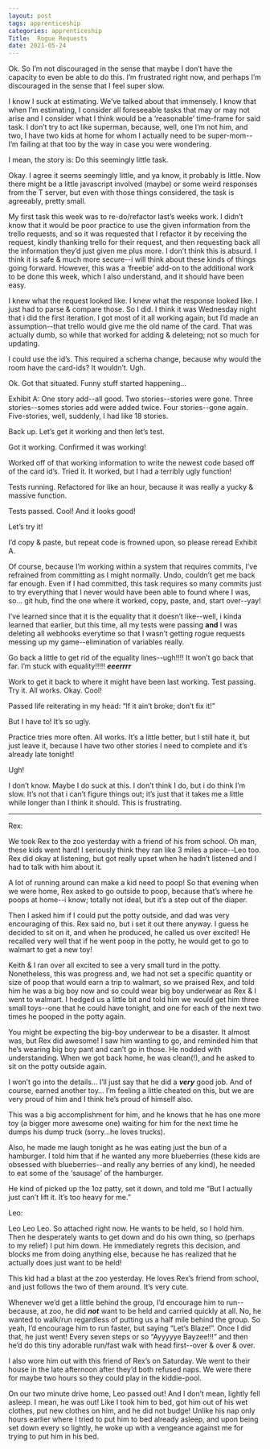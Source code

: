 ```yaml
---
layout: post 
tags: apprenticeship
categories: apprenticeship
Title:  Rogue Requests
date: 2021-05-24
---
```


Ok.  So I’m not discouraged in the sense that maybe I don’t have the capacity to even be able to do this.  I’m frustrated right now, and perhaps I’m discouraged in the sense that I feel super slow.

I know I suck at estimating.  We’ve talked about that immensely.  I know that when I’m estimating, I consider all foreseeable tasks that may or may not arise and I consider what I think would be a ‘reasonable’ time-frame for said task.  I don’t try to act like superman, because, well, one I’m not him, and two, I have two kids at home for whom I actually need to be super-mom--I’m failing at that too by the way in case you were wondering.

I mean, the story is: Do this seemingly little task.

Okay.  I agree it seems seemingly little, and ya know, it probably is little.  Now there might be a little javascript involved (maybe) or some weird responses from the T server, but even with those things considered, the task is agreeably, pretty small.

My first task this week was to re-do/refactor last’s weeks work.  I didn’t know that it would be poor practice to use the given information from the trello requests, and so it was requested that I refactor it by receiving the request, kindly thanking trello for their request, and then requesting back all the information they’d just given me plus more.  I don’t think this is absurd.  I think it is safe & much more secure--i will think about these kinds of things going forward.  However, this was a ‘freebie’ add-on to the additional work to be done this week, which I also understand, and it should have been easy.

I knew what the request looked like.  I knew what the response looked like.  I just had to parse & compare those.  So I did.  I think it was Wednesday night that i did the first iteration.  I got most of it all working again, but I’d made an assumption--that trello would give me the old name of the card.  That was actually dumb, so while that worked for adding & deleteing; not so much for updating.

I could use the id’s.  This required a schema change, because why would the room have the card-ids?  It wouldn’t.  Ugh.

Ok.  Got that situated.  Funny stuff started happening…

Exhibit A: One story add--all good.  Two stories--stories were gone.  Three stories--somes stories add were added twice.  Four stories--gone again.  Five-stories, well, suddenly, I had like 18 stories.

Back up.  Let’s get it working and then let’s test.

Got it working.  Confirmed it was working!

Worked off of that working information to write the newest code based off of the card id’s.  Tried it.  It worked, but I had a terribly ugly function!

Tests running.  Refactored for like an hour, because it was really a yucky & massive function.

Tests passed.  Cool!  And it looks good!

Let’s try it!

I’d copy & paste, but repeat code is frowned upon, so please reread Exhibit A.

Of course, because I’m working within a system that requires commits, I’ve refrained from committing as I might normally.  Undo, couldn’t get me back far enough.  Even if I had committed, this task requires so many commits just to try everything that I never would have been able to found where I was, so…  git hub, find the one where it worked, copy, paste, and, start over--yay!

I’ve learned since that it is the equality that it doesn’t like--well, i kinda learned that earlier, but this time, all my tests were passing **and** I was deleting all webhooks everytime so that I wasn’t getting rogue requests messing up my game--elimination of variables really.

Go back a little to get rid of the equality lines--ugh!!!!  It won’t go back that far.  I’m stuck with equality!!!!!  ***eeerrrr***

Work to get it back to where it might have been last working.  Test passing.   Try it.  All works.  Okay.  Cool!

Passed life reiterating in my head: “If it ain’t broke; don’t fix it!”

But I have to!  It’s so ugly.

Practice tries more often.  All works.  It’s a little better, but I still hate it, but just leave it, because I have two other stories I need to complete and it’s already late tonight!

Ugh!

I don’t know.  Maybe I do suck at this.  I don’t think I do, but i do think I’m slow.  It’s not that i can’t figure things out; it’s just that it takes me a little while longer than I think it should.  This is frustrating.


---

Rex:

We took Rex to the zoo yesterday with a friend of his from school.  Oh man, these kids went hard!  I seriously think they ran like 3 miles a piece--Leo too. Rex did okay at listening, but got really upset when he hadn’t listened and I had to talk with him about it.

A lot of running around can make a kid need to poop!  So that evening when we were home, Rex asked to go outside to poop, because that’s where he poops at home--i know; totally not ideal, but it’s a step out of the diaper.

Then I asked him if I could put the potty outside, and dad was very encouraging of this.  Rex said no, but i set it out there anyway.  I guess he decided to sit on it, and when he produced, he called us over excited!  He recalled very well that if he went poop in the potty, he would get to go to walmart to get a new toy!

Keith & I ran over all excited to see a very small turd in the potty.  Nonetheless, this was progress and, we had not set a specific quantity or size of poop that would earn a trip to walmart, so we praised Rex, and told him he was a big boy now and so could wear big boy underwear as Rex & I went to walmart.  I hedged us a little bit and told him we would get him three small toys--one that he could have tonight, and one for each of the next two times he pooped in the potty again.

You might be expecting the big-boy underwear to be a disaster.  It almost was, but Rex did awesome!  I saw him wanting to go, and reminded him that he’s wearing big boy pant and can’t go in those.  He nodded with understanding.  When we got back home, he was clean(!), and he asked to sit on the potty outside again.

I won’t go into the details…  I’ll just say that he did a ***very*** good job.  And of course, earned another toy…  I’m feeling a little cheated on this, but we are very proud of him and I think he’s proud of himself also.

This was a big accomplishment for him, and he knows that he has one more toy (a bigger more awesome one) waiting for him for the next time he dumps his dump truck (sorry...he loves trucks).

Also, he made me laugh tonight as he was eating just the bun of a hamburger.  I told him that if he wanted any more blueberries (these kids are obsessed with blueberries--and really any berries of any kind), he needed to eat some of the ‘sausage’ of the hamburger.

He kind of picked up the 1oz patty, set it down, and told me “But I actually just can’t lift it.  It’s too heavy for me.”

Leo:

Leo Leo Leo.  So attached right now.  He wants to be held, so I hold him. Then he desperately wants to get down and do his own thing, so (perhaps to my relief) I put him down.  He immediately regrets this decision, and blocks me from doing anything else, because he has realized that he actually does just want to be held!

This kid had a blast at the zoo yesterday. He loves Rex’s friend from school, and just follows the two of them around. It’s very cute.

Whenever we’d get a little behind the group, I’d encourage him to run--because, at zoo, he did ***not*** want to be held and carried quickly at all. No, he wanted to walk/run regardless of putting us a half mile behind the group. So yeah, I’d encourage him to run faster, but saying “Let’s Blaze!”. Once I did that, he just went! Every seven steps or so “Ayyyyye Bayzee!!!” and then he’d do this tiny adorable run/fast walk with head first--over & over & over.

I also wore him out with this friend of Rex’s on Saturday. We went to their house in the late afternoon after they’d both refused naps. We were there for maybe two hours so they could play in the kiddie-pool.

On our two minute drive home, Leo passed out! And I don’t mean, lightly fell asleep. I mean, he was out! Like I took him to bed, got him out of his wet clothes, put new clothes on him, and he did not budge! Unlike his nap only hours earlier where I tried to put him to bed already asleep, and upon being set down every so lightly, he woke up with a vengeance against me for trying to put him in his bed. 

